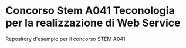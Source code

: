 # Concorso Stem A041 Teconologia per la realizzazione di Web Service
Repository d'esempio per il concorso STEM A041
